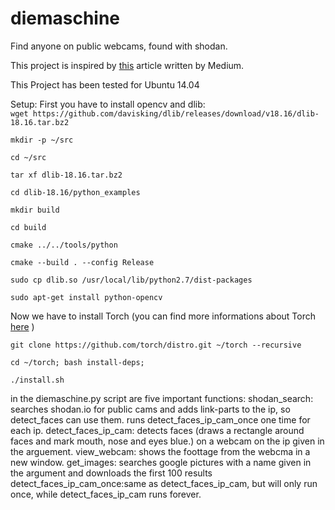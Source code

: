 # diemaschine
Find anyone on public webcams, found with shodan. 

This project is inspired by [this](https://medium.com/@ageitgey/machine-learning-is-fun-part-4-modern-face-recognition-with-deep-learning-c3cffc121d78#.lvd4mq590 "test") article written by Medium.

This Project has been tested for Ubuntu 14.04

Setup:
First you have to install opencv and dlib:     
`wget https://github.com/davisking/dlib/releases/download/v18.16/dlib-18.16.tar.bz2`

`mkdir -p ~/src`

`cd ~/src`

`tar xf dlib-18.16.tar.bz2`

`cd dlib-18.16/python_examples`  

`mkdir build` 

`cd build` 

`cmake ../../tools/python`  

`cmake --build . --config Release`  

`sudo cp dlib.so /usr/local/lib/python2.7/dist-packages`

`sudo apt-get install python-opencv`

Now we have to install Torch (you can find more informations about Torch [here](https://torch.ch "torch_link") )

`git clone https://github.com/torch/distro.git ~/torch --recursive`

`cd ~/torch; bash install-deps;`

`./install.sh`


in the diemaschine.py script are five important functions:
shodan_search: searches shodan.io for public cams and adds link-parts to the ip, so detect_faces can use them. runs detect_faces_ip_cam_once one time for each ip.
detect_faces_ip_cam: detects faces (draws a rectangle around faces and mark mouth, nose and eyes blue.) on a webcam on the ip given in the arguement.
view_webcam: shows the foottage from the webcma in a new window.
get_images: searches google pictures with a name given in the argument and downloads the first 100 results
detect_faces_ip_cam_once:same as detect_faces_ip_cam, but will only run once, while detect_faces_ip_cam runs forever.
